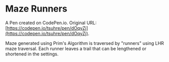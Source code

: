 # Maze Runners

A Pen created on CodePen.io. Original URL: [https://codepen.io/tsuhre/pen/dOqyZj](https://codepen.io/tsuhre/pen/dOqyZj).

Maze generated using Prim's Algorithm is traversed by "runners" using LHR maze traversal. Each runner leaves a trail that can be lengthened or shortened in the settings.